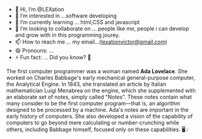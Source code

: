 - 👋 Hi, I’m @LEXation
- 👀 I’m interested in ...software developing
- 🌱 I’m currently learning ... html,CSS and javascript
- 💞️ I’m looking to collaborate on ... people like me, people i can develop and grow with in this programming jourey.
- 📫 How to reach me ... my email...(lexationvictor@gmail.com)
- 😄 Pronouns: ...
- ⚡ Fun fact: ... Did you know? 🤔

The first computer programmer was a woman named **Ada Lovelace**. She worked on Charles Babbage's early mechanical general-purpose computer, the Analytical Engine. In 1843, she translated an article by Italian mathematician Luigi Menabrea on the engine, which she supplemented with an elaborate set of notes, simply called "Notes". These notes contain what many consider to be the first computer program—that is, an algorithm designed to be processed by a machine. Ada's notes are important in the early history of computers. She also developed a vision of the capability of computers to go beyond mere calculating or number-crunching while others, including Babbage himself, focused only on these capabilities. 🖥️💡
                                                                                                                                                                                                                                                

<!---
LEXation/LEXation is a ✨ special ✨ repository because its `README.md` (this file) appears on your GitHub profile.
You can click the Preview link to take a look at your changes.
--->
